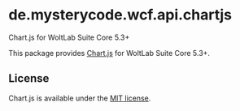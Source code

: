 # de.mysterycode.wcf.api.chartjs
Chart.js for WoltLab Suite Core 5.3+

This package provides [Chart.js](https://www.chartjs.org/) for WoltLab Suite Core 5.3+.

## License
Chart.js is available under the [MIT license](https://opensource.org/licenses/MIT).

